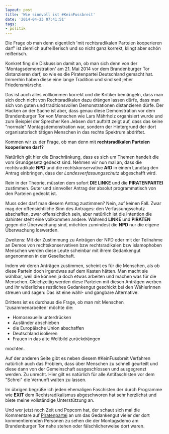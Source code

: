 ```yaml
---
layout: post
title: 'Wie sinnvoll ist #KeinFussbreit'
date: '2014-04-23 07:41:51'
tags:
- politik
---
```


Die Frage ob man denn eigentlich 'mit rechtsradikalen Parteien kooperieren darf' ist ziemlich aufreißerisch und so nicht ganz korrekt, klingt aber schön reißerisch.

Konkret fing die Diskussion damit an, ob man sich denn von der 'Montagsdemonstration' am 21. Mai 2014 vor dem Brandenburger Tor distanzieren darf, so wie es die Piratenpartei Deutschland gemacht hat. Immerhin haben diese eine lange Tradition und sind seit jeher Friedensmärsche.

Das ist auch alles vollkommen korrekt und die Kritiker bemängeln, dass man sich doch nicht von Rechtsradikalen dazu drängen lassen dürfe, dass man sich von guten und traditionsvollen Demonstrationen distanzieren dürfe. Der Hacken an der Sache ist aber, dass genau diese Demonstration vor dem Brandenburger Tor von Menschen wie Lars Mährholz organisiert wurde und zum Beispiel der Sprecher Ken Jebsen dort auftritt zeigt auf, dass das keine "normale" Montagsdemonstration war, sondern der Hintergrund der dort organisatorisch tätigen Menschen in das rechte Spektrum abdriftet. 

Kommen wir zu der Frage, ob man denn mit **rechtsradikalen Parteien kooperieren darf?**

Natürlich gilt hier die Einschränkung, dass es sich um Themen handelt die vom Grundgesetz gedeckt sind.
Nehmen wir nun mal an, dass die rechtsradikale **NPD** und die rechtskonservative **AfD** in einem Landtag den Antrag einbringen, dass der *Landesverfassungsschutz* abgeschafft wird.

Rein in der Theorie, müssten dem sofort **DIE LINKE** und die **PIRATENPARTEI** zustimmen. Guter und sinnvoller Antrag der absolut programmatisch von den Parteien gedeckt ist.

Muss oder darf man diesem Antrag zustimmen? Nein, auf keinen Fall. Zwar mag der offensichtliche Sinn des Antrages: den Verfassungsschutz abschaffen, zwar offensichtlich sein, aber natürlich ist die Intention die dahinter steht eine vollkommen andere. Während **LINKE** und **PIRATEN** gegen die Überwachung sind, möchten zumindest die **NPD** nur die eigene Überwachung loswerden.

Zweitens: Mit der Zustimmung zu Anträgen der NPD oder mit der Teilnahme an Demos von rechtskonservativen bzw rechtsradikalen bzw islamophoben Menschen werden diese Leute scheinbar mit ihrem Gedankengut angenommen in der Gesellschaft.

Indem wir deren Anträgen zustimmen, scheint es für die Menschen, als ob diese Partein doch irgendwas auf dem Kasten hätten. Man macht sie wählbar, weil die können ja doch etwas arbeiten und machen was für die Menschen. Gleichzeitig werden diese Parteien mit diesen Anträgen werben und ihr widerliches restliches Gedankengut geschickt bei den WählerInnen streuen und sagen: Das ist eine wähl- und gangbare Alternative.

Drittens ist es durchaus die Frage, ob man mit Menschen 'zusammenarbeiten' möchte die:

* Homosexuelle unterdrücken
* Ausländer abschieben
* die Europäische Union abschaffen
* Deutschland isolieren
* Frauen in das alte Weltbild zurückdrängen

möchten.

Auf der anderen Seite gibt es neben diesem #KeinFussbreit Verfahren natürlich auch das Problem, dass über Menschen zu schnell geurteilt und diese dann von der Gemeinschaft ausgeschlossen und ausgegrenzt werden. Zu unrecht. Hier gilt es natürlich für alle Antifaschisten vor dem "Schrei" die Vernunft walten zu lassen.

Im übrigen begrüße ich jeden ehemaligen Faschisten der durch Programme wie **EXIT** dem Rechtsradikalismus abgeschworen hat sehr herzlichst und biete meine vollständige Unterstützung an.

Und wer jetzt noch Zeit und Popcorn hat, der schaut sich mal die Kommentare auf [Piratenpartei](https://www.piratenpartei.de/2014/04/17/friedensbewegung-2-0-lasst-uns-auf-die-strasse-gehen-aber-nicht-dort) an um das Gedankengut vieler der dort kommentierenden Personen zu sehen die der Montagsdemo am Brandenburger Tor nahe stehen oder fälschlicherweise dort waren.
